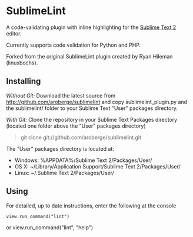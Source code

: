 SublimeLint
=========

A code-validating plugin with inline highlighting for the [Sublime Text 2](http://sublimetext.com "Sublime Text 2") editor.

Currently supports code validation for Python and PHP.

Forked from the original SublimeLint plugin created by Ryan Hileman (linuxbochs).

Installing
-----

*Without Git:* Download the latest source from http://github.com/aroberge/sublimelint and copy sublimelint_plugin.py and the sublimelint/ folder to your Sublime Text "User" packages directory.

*With Git:* Clone the repository in your Sublime Text Packages directory (located one folder above the "User" packages directory)
> git clone git://github.com/aroberge/sublimelint.git


The "User" packages directory is located at:

* Windows:
    %APPDATA%/Sublime Text 2/Packages/User/
* OS X:
    ~/Library/Application Support/Sublime Text 2/Packages/User/
* Linux:
    ~/.Sublime Text 2/Packages/User/


Using
-----

For detailed, up to date instructions, enter the following at the console

    view.run_command("lint")
or
    view.run_command("lint", "help")
